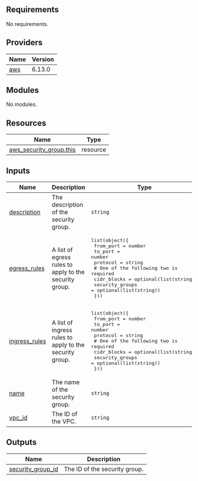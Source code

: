 ## Requirements

No requirements.

## Providers

| Name | Version |
|------|---------|
| <a name="provider_aws"></a> [aws](#provider\_aws) | 6.13.0 |

## Modules

No modules.

## Resources

| Name | Type |
|------|------|
| [aws_security_group.this](https://registry.terraform.io/providers/hashicorp/aws/latest/docs/resources/security_group) | resource |

## Inputs

| Name | Description | Type | Default | Required |
|------|-------------|------|---------|:--------:|
| <a name="input_description"></a> [description](#input\_description) | The description of the security group. | `string` | `"Managed by Terraform"` | no |
| <a name="input_egress_rules"></a> [egress\_rules](#input\_egress\_rules) | A list of egress rules to apply to the security group. | <pre>list(object({<br/>    from_port = number<br/>    to_port   = number<br/>    protocol  = string<br/>    # One of the following two is required<br/>    cidr_blocks     = optional(list(string))<br/>    security_groups = optional(list(string))<br/>  }))</pre> | `[]` | no |
| <a name="input_ingress_rules"></a> [ingress\_rules](#input\_ingress\_rules) | A list of ingress rules to apply to the security group. | <pre>list(object({<br/>    from_port = number<br/>    to_port   = number<br/>    protocol  = string<br/>    # One of the following two is required<br/>    cidr_blocks     = optional(list(string))<br/>    security_groups = optional(list(string))<br/>  }))</pre> | `[]` | no |
| <a name="input_name"></a> [name](#input\_name) | The name of the security group. | `string` | n/a | yes |
| <a name="input_vpc_id"></a> [vpc\_id](#input\_vpc\_id) | The ID of the VPC. | `string` | n/a | yes |

## Outputs

| Name | Description |
|------|-------------|
| <a name="output_security_group_id"></a> [security\_group\_id](#output\_security\_group\_id) | The ID of the security group. |
